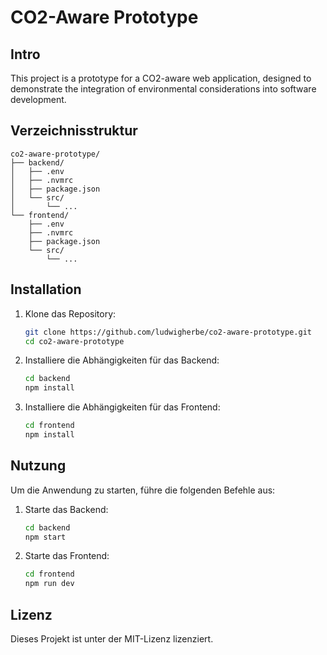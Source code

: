 # CO2-Aware Prototype

## Intro

This project is a prototype for a CO2-aware web application, designed to demonstrate the integration of environmental considerations into software development.

## Verzeichnisstruktur

```plaintext
co2-aware-prototype/
├── backend/
│   ├── .env
│   ├── .nvmrc
│   ├── package.json
│   └── src/
│       └── ...
└── frontend/
    ├── .env
    ├── .nvmrc
    ├── package.json
    └── src/
        └── ...
```

## Installation

1. Klone das Repository:
   ```bash
   git clone https://github.com/ludwigherbe/co2-aware-prototype.git
   cd co2-aware-prototype
   ```

2. Installiere die Abhängigkeiten für das Backend:
   ```bash
   cd backend
   npm install
   ```

3. Installiere die Abhängigkeiten für das Frontend:
   ```bash
   cd frontend
   npm install
   ```

## Nutzung

Um die Anwendung zu starten, führe die folgenden Befehle aus:

1. Starte das Backend:
   ```bash
   cd backend
   npm start
   ```

2. Starte das Frontend:
   ```bash
   cd frontend
   npm run dev
   ```

## Lizenz

Dieses Projekt ist unter der MIT-Lizenz lizenziert.
